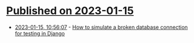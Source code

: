 # [Published on 2023-01-15](index.md)

* [2023-01-15, 10:56:07](https://lobste.rs/s/t0hd2c/how_simulate_broken_database_connection) - [How to simulate a broken database connection for testing in Django](https://neilkakkar.com/test-database-connection-django.html)
